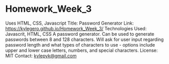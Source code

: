 # Homework_Week_3
Uses HTML, CSS, Javascript
Title: Password Generator
Link: https://kylegero.github.io/Homework_Week_3/
Technologies Used: Javascrit, HTML, CSS
A password generator.  Can be used to generate passwords between 8 and 128 characters.  Will ask for user input regarding password length and what types of characters to use - options include upper and lower case letters, numbers, and special characters.
License: MIT
Contact: kylepyk@gmail.com



